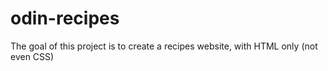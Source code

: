 # odin-recipes

The goal of this project is to create a recipes website, with HTML only
(not even CSS)